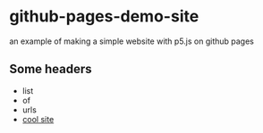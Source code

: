# github-pages-demo-site
an example of making a simple website with p5.js on github pages


## Some headers

* list
* of 
* urls
* [cool site](wikipedia.org)
